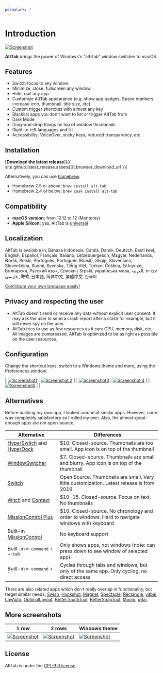 ```yaml
---
permalink: /
---
```


# Introduction

[![Screenshot](public/demo/frontpage.jpg)](public/demo/frontpage.jpg)

**AltTab** brings the power of Windows's "alt-tab" window switcher to macOS.

## Features

* Switch focus to any window
* Minimize, close, fullscreen any window
* Hide, quit any app
* Customize AltTab appearance (e.g. show app badges, Space numbers, increase icon, thumbnail, title size, etc)
* Custom trigger shortcuts with almost any key
* Blacklist apps you don’t want to list or trigger AltTab from
* Dark Mode
* Drag-and-drop things on top of window thumbnails
* Right-to-left languages and UI
* Accessibility: VoiceOver, sticky keys, reduced transparency, etc

## Installation

[**Download the latest release**]({{ site.github.latest_release.assets[0].browser_download_url }})

Alternatively, you can use [homebrew](https://brew.sh/):

* Homebrew 2.5 or above: `brew install alt-tab`
* Homebrew 2.4 or below: `brew cask install alt-tab`

## Compatibility

* __macOS version:__ from 10.12 to 12 (Monterey)
* __Apple Silicon:__ yes, AltTab is [universal](https://developer.apple.com/documentation/apple-silicon/porting-your-macos-apps-to-apple-silicon)

## Localization

AltTab is available in: Bahasa Indonesia, Català, Dansk, Deutsch, Eesti keel, English, Español, Français, Italiano, Lëtzebuergesch, Magyar, Nederlands, Norsk, Polski, Português, Português (Brasil), Shqip, Slovenčina, Slovenščina, Suomi, Svenska, Tiếng Việt, Türkçe, Čeština, Ελληνικά, Български, Русский язык, Српски / Srpski, українська мова, עִבְרִית ,العربية ,فارسی, हिन्दी, 日本語, 简体中文, 繁體中文, 한국어

[Contribute your own language easily!](https://poeditor.com/join/project/8AOEZ0eAZE)

## Privacy and respecting the user

* AltTab doesn’t send or receive any data without explicit user consent. It may ask the user to send a crash report after a crash for example, but it will never spy on the user.
* AltTab tries to use as few resources as it can: CPU, memory, disk, etc. All images are compressed, AltTab is optimized to be as light as possible on the user resources.

## Configuration

Change the shortcut keys, switch to a Windows theme and more, using the Preferences window:

| [![Screenshot1](public/demo/preferences-appearance.jpg)](public/demo/preferences-appearance.jpg) | [![Screenshot 2](public/demo/preferences-controls.jpg)](public/demo/preferences-controls.jpg) |
| [![Screenshot3](public/demo/preferences-blacklist.jpg)](public/demo/preferences-blacklist.jpg) | [![Screenshot 4](public/demo/preferences-policies.jpg)](public/demo/preferences-policies.jpg) |
| [![Screenshot5](public/demo/preferences-general.jpg)](public/demo/preferences-general.jpg) | |

## Alternatives

Before building my own app, I looked around at similar apps. However, none was completely satisfactory so I rolled my own. Also, the almost-good-enough apps are not open-source.

| Alternative                                                                                 | Differences                                                                                                  |
|---------------------------------------------------------------------------------------------|--------------------------------------------------------------------------------------------------------------|
| [HyperSwitch](https://bahoom.com/hyperswitch) and [HyperDock](https://bahoom.com/hyperdock) | $10. Closed-source. Thumbnails are too small. App icon is on top of the thumbnail                            |
| [WindowSwitcher](https://www.noteifyapp.com/windowswitcher/)                                | $7. Closed-source. Thumbnails are small and blurry. App icon is on top of the thumbnail                      |
| [Switch](https://github.com/numist/Switch)                                                  | Open Source. Thumbnails are small. Very little customization. Latest release is from 2016                    |
| [Witch](https://manytricks.com/witch/) and [Context](https://contexts.co/)                  | $10-15. Closed-source. Focus on text. No thumbnails                                                          |
| [MissionControl Plus](https://www.fadel.io/missioncontrolplus)                              | $10. Closed-source. No chronology and order to windows. Hard to navigate windows with keyboard               |
| Built-in [MissionControl](https://en.wikipedia.org/wiki/Mission_Control_(macOS))          | No keyboard support                                                                                          |
| Built-in `⌘ command` + `⇥ tab`                                                              | Only shows apps, not windows (note: can press down to see window of selected app)                            |
| Built-in `⌘ command` + `` ` ``                                                              | Cycles through tabs and windows, but only of the same app. Only cycling, no direct access                    |

There are also related apps which don’t really overlap in functionality, but target similar needs: [Swish](https://highlyopinionated.co/swish/), [Hookshot](https://hookshot.app/), [Magnet](https://magnet.crowdcafe.com/), [Spectacle](https://www.spectacleapp.com/), [Rectangle](https://github.com/rxhanson/Rectangle), [yabai](https://github.com/koekeishiya/yabai), [LayAuto](https://layautoapp.com/), [OptimalLayout](http://most-advantageous.com/optimal-layout/), [BetterTouchTool](https://folivora.ai/), [BetterSnapTool](https://folivora.ai/bettersnaptool), [Moom](https://manytricks.com/moom/), [uBar](https://brawersoftware.com/products/ubar).

## More screenshots

| 1 row | 2 rows | Windows theme |
|-------|---------|-------|
| [![Screenshot](public/demo/1-row.jpg)](public/demo/1-row.jpg) | [![Screenshot](public/demo/2-rows.jpg)](public/demo/2-rows.jpg) | [![Screenshot](public/demo/windows-theme.jpg)](public/demo/windows-theme.jpg) |

## License

AltTab is under the [GPL-3.0 license](https://github.com/lwouis/alt-tab-macos/blob/master/LICENCE.md). 
